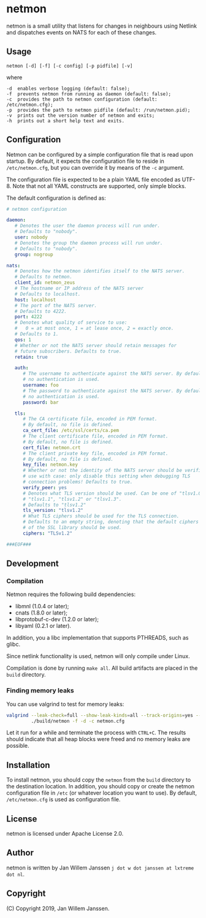 # netmon

netmon is a small utility that listens for changes in neighbours using Netlink
and dispatches events on NATS for each of these changes.

## Usage

    netmon [-d] [-f] [-c config] [-p pidfile] [-v]

where

    -d  enables verbose logging (default: false);
    -f  prevents netmon from running as daemon (default: false);
    -c  provides the path to netmon configuration (default: /etc/netmon.cfg);
    -p  provides the path to netmon pidfile (default: /run/netmon.pid);
    -v  prints out the version number of netmon and exits;
    -h  prints out a short help text and exits.

## Configuration

Netmon can be configured by a simple configuration file that is read upon 
startup. By default, it expects the configuration file to reside in 
`/etc/netmon.cfg`, but you can override it by means of the `-c` argument.

The configuration file is expected to be a plain YAML file encoded as UTF-8.
Note that not all YAML constructs are supported, only simple blocks.

The default configuration is defined as:

```yaml   
# netmon configuration

daemon:
   # Denotes the user the daemon process will run under.
   # Defaults to "nobody".
   user: nobody
   # Denotes the group the daemon process will run under.
   # Defaults to "nobody".
   group: nogroup

nats:
   # Denotes how the netmon identifies itself to the NATS server.
   # Defaults to netmon.
   client_id: netmon_zeus
   # The hostname or IP address of the NATS server
   # Defaults to localhost.
   host: localhost
   # The port of the NATS server.
   # Defaults to 4222.
   port: 4222
   # Denotes what quality of service to use: 
   #   0 = at most once, 1 = at lease once, 2 = exactly once.
   # Defaults to 1.
   qos: 1
   # Whether or not the NATS server should retain messages for 
   # future subscribers. Defaults to true.
   retain: true

   auth:
      # The username to authenticate against the NATS server. By default,
      # no authentication is used.
      username: foo
      # The password to authenticate against the NATS server. By default,
      # no authentication is used.
      password: bar

   tls:
      # The CA certificate file, encoded in PEM format.
      # By default, no file is defined.
      ca_cert_file: /etc/ssl/certs/ca.pem
      # The client certificate file, encoded in PEM format.
      # By default, no file is defined.
      cert_file: netmon.crt
      # The client private key file, encoded in PEM format.
      # By default, no file is defined.
      key_file: netmon.key
      # Whether or not the identity of the NATS server should be verified.
      # use with case: only disable this setting when debugging TLS 
      # connection problems! Defaults to true.
      verify_peer: yes
      # Denotes what TLS version should be used. Can be one of "tlsv1.0",
      # "tlsv1.1", "tlsv1.2" or "tlsv1.3".
      # Defaults to "tlsv1.2"
      tls_version: "tlsv1.2"
      # What TLS ciphers should be used for the TLS connection.
      # Defaults to an empty string, denoting that the default ciphers
      # of the SSL library should be used.
      ciphers: "TLSv1.2"

###EOF###
```

## Development

### Compilation

Netmon requires the following build dependencies:

- libmnl (1.0.4 or later);
- cnats (1.8.0 or later);
- libprotobuf-c-dev (1.2.0 or later);
- libyaml (0.2.1 or later).

In addition, you a libc implementation that supports PTHREADS, such as glibc.

Since netlink functionality is used, netmon will only compile under Linux.

Compilation is done by running `make all`. All build artifacts are placed in 
the `build` directory.

### Finding memory leaks

You can use valgrind to test for memory leaks:

```sh
valgrind --leak-check=full --show-leak-kinds=all --track-origins=yes --verbose \
         ./build/netmon -f -d -c netmon.cfg
```

Let it run for a while and terminate the process with `CTRL+C`. The results 
should indicate that all heap blocks were freed and no memory leaks are 
possible.

## Installation

To install netmon, you should copy the `netmon` from the `build` directory to
the destination location. In addition, you should copy or create the 
netmon configuration file in `/etc` (or whatever location you want to use). By
default, `/etc/netmon.cfg` is used as configuration file.

## License

netmon is licensed under Apache License 2.0.

## Author

netmon is written by Jan Willem Janssen `j dot w dot janssen at lxtreme dot nl`.

## Copyright

(C) Copyright 2019, Jan Willem Janssen.
